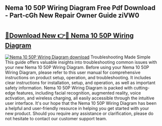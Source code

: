 ## Nema 10 50P Wiring Diagram Free Pdf Download - Part-cGh New Repair Owner Guide ziVW0

# <h2><a href="http://dfjxzij.blite.top/?on=Nema+10+50P+Wiring+Diagram">🔗Download New 👉🔴 Nema 10 50P Wiring Diagram</a></h2>

[![Nema 10 50P Wiring Diagram download](https://i.imgur.com/lujVjoI.png)](http://dfjxzij.blite.top/?on=Nema+10+50P+Wiring+Diagram)
Troubleshooting Made Simple This guide offers valuable insights into troubleshooting common issues with your new Nema 10 50P Wiring Diagram. Before using your Nema 10 50P Wiring Diagram, please refer to this user manual for comprehensive instructions on product setup, operation, and troubleshooting. It includes clear instructions for installation, setup, and operation, as well as important safety information. Nema 10 50P Wiring Diagram is packed with cutting-edge features, including facial recognition, augmented reality, voice activation, and wireless charging, all easily accessible through the intuitive user interface. It's our hope that the Nema 10 50P Wiring Diagram has been a helpful and user-friendly resource in helping you get started with your new product. Should you require any assistance or clarification, please do not hesitate to contact our customer support team.
